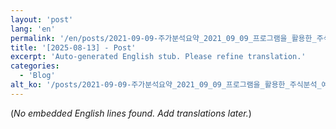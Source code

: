 ```yaml
---
layout: 'post'
lang: 'en'
permalink: '/en/posts/2021-09-09-주가분석요약_2021_09_09_프로그램을_활용한_주식분석_예상결과_10_01_42/'
title: '[2025-08-13] - Post'
excerpt: 'Auto-generated English stub. Please refine translation.'
categories:
  - 'Blog'
alt_ko: '/posts/2021-09-09-주가분석요약_2021_09_09_프로그램을_활용한_주식분석_예상결과_10_01_42/'
---
```


(*No embedded English lines found. Add translations later.*)
